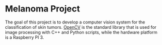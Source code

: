 # Melanoma Project

The goal of this project is to develop a computer vision system for the classification of skin tumors. [OpenCV](http://opencv.org/) is the standard library that is used for image processing with C++ and Python scripts, while the hardware platform is a Raspberry PI 3.



